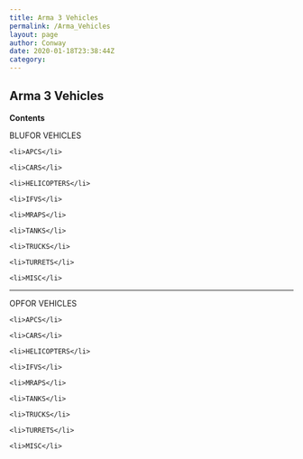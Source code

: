 ```yaml
---
title: Arma 3 Vehicles
permalink: /Arma_Vehicles
layout: page
author: Conway
date: 2020-01-18T23:38:44Z
category: 
---
```

## Arma 3 Vehicles

**Contents**

BLUFOR VEHICLES

	<li>APCS</li>

	<li>CARS</li>

	<li>HELICOPTERS</li>

	<li>IFVS</li>

	<li>MRAPS</li>

	<li>TANKS</li>

	<li>TRUCKS</li>

	<li>TURRETS</li>

	<li>MISC</li>

---

OPFOR VEHICLES

	<li>APCS</li>

	<li>CARS</li>

	<li>HELICOPTERS</li>

	<li>IFVS</li>

	<li>MRAPS</li>

	<li>TANKS</li>

	<li>TRUCKS</li>

	<li>TURRETS</li>

	<li>MISC</li>